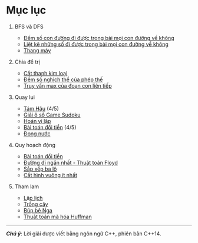 # Mục lục

1. BFS và DFS
    * [Đếm số con đường đi được trong bài mọi con đường về không](https://github.com/annguyen-it/design-and-analysis-of-algorithms/blob/master/BFS_DFS/dem_so_con_duong_trong_bai_moi_con_duong_ve_khong.cpp)
    * [Liệt kê những số đi được trong bài mọi con đường về không](https://github.com/annguyen-it/design-and-analysis-of-algorithms/blob/master/BFS_DFS/liet_ke_nhung_so_di_duoc_trong_bai_moi_con_duong_ve_khong.cpp)
    * [Thang máy](https://github.com/annguyen-it/design-and-analysis-of-algorithms/blob/master/BFS_DFS/thang_may.cpp)


2. Chia để trị
    * [Cắt thanh kim loại](https://github.com/annguyen-it/design-and-analysis-of-algorithms/blob/master/Chia_de_tri/cat_thanh_kim_loai.cpp)
    * [Đếm số nghịch thể của phép thế](https://github.com/annguyen-it/design-and-analysis-of-algorithms/blob/master/Chia_de_tri/dem_so_nghich_the_cua_phep_the.cpp)
    * [Truy vấn max của đoạn con liên tiếp](https://github.com/annguyen-it/design-and-analysis-of-algorithms/blob/master/Chia_de_tri/truy_van_max_cua_doan_con_lien_tiep.cpp)

3. Quay lui
    * [Tám Hậu](https://github.com/annguyen-it/design-and-analysis-of-algorithms/blob/master/Quay_lui/tam_hau.cpp) (4/5)
    * [Giải ô số Game Sudoku](https://github.com/annguyen-it/design-and-analysis-of-algorithms/blob/master/Quay_lui/giai_o_so_game_sudoku.cpp)
    * [Hoán vị lặp](https://github.com/annguyen-it/design-and-analysis-of-algorithms/blob/master/Quay_lui/hoan_vi_lap.cpp)
    * [Bài toán đổi tiền](https://github.com/annguyen-it/design-and-analysis-of-algorithms/blob/master/Quay_lui/bai_toan_doi_tien.cpp) (4/5)
    * [Đong nước](https://github.com/annguyen-it/design-and-analysis-of-algorithms/blob/master/Quay_lui/dong_nuoc.cpp)
   
4. Quy hoạch động
   * [Bài toán đổi tiền](https://github.com/annguyen-it/design-and-analysis-of-algorithms/blob/master/Quy_hoach_dong/bai_toan_doi_tien.cpp)
   * [Đường đi ngắn nhất - Thuật toán Floyd](https://github.com/annguyen-it/design-and-analysis-of-algorithms/blob/master/Quy_hoach_dong/thuat_toan_floyd.cpp)
   * [Sắp xếp ba lô](https://github.com/annguyen-it/design-and-analysis-of-algorithms/blob/master/Quy_hoach_dong/sap_xep_ba_lo.cpp)
   * [Cắt hình vuông ít nhất](https://github.com/annguyen-it/design-and-analysis-of-algorithms/blob/master/Quy_hoach_dong/cat_hinh_vuong_it_nhat.cpp)


5. Tham lam
   * [Lập lịch](https://github.com/annguyen-it/design-and-analysis-of-algorithms/blob/master/Tham_lam/lap_lich.cpp)
   * [Trồng cây](https://github.com/annguyen-it/design-and-analysis-of-algorithms/blob/master/Tham_lam/trong_cay.cpp)
   * [Búp bê Nga](https://github.com/annguyen-it/design-and-analysis-of-algorithms/blob/master/Tham_lam/bup_be_nga.cpp)
   * [Thuật toán mã hóa Huffman](https://github.com/annguyen-it/design-and-analysis-of-algorithms/blob/master/Tham_lam/thuat_toan_ma_hoa_huffman.cpp)

---

**_Chú ý_**: Lời giải được viết bằng ngôn ngữ C++, phiên bản C++14.
